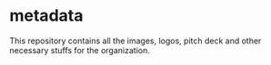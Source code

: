 # metadata
This repository contains all the images, logos, pitch deck and other necessary stuffs for the organization.
